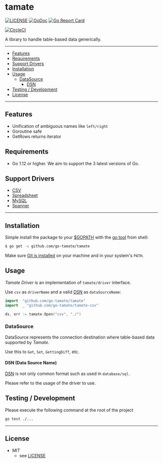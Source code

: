 # tamate

[![LICENSE](https://img.shields.io/badge/license-MIT-blue.svg)](LICENSE)
[![GoDoc](https://godoc.org/github.com/go-tamate/tamate?status.svg)](https://godoc.org/github.com/go-tamate/tamate)
[![Go Report Card](https://goreportcard.com/badge/github.com/go-tamate/tamate)](https://goreportcard.com/report/github.com/go-tamate/tamate)

[![CircleCI](https://circleci.com/gh/go-tamate/tamate.svg?style=svg)](https://circleci.com/gh/go-tamate/tamate)

A library to handle table-based data generically.

---------------------------------------

  * [Features](#features)
  * [Requirements](#requirements)
  * [Support Drivers](#support-drivers)
  * [Installation](#installation)
  * [Usage](#usage)
    * [DataSource](#datasource)
      * [DSN](#dsn-data-source-name)
  * [Testing / Development](#testing--development)
  * [License](#license)

---------------------------------------

## Features
 * Unification of ambiguous names like `left/right`
 * Goroutine safe
 * GetRows returns iterator

## Requirements
 * Go 1.12 or higher. We aim to support the 3 latest versions of Go.

## Support Drivers
- [CSV](https://github.com/Mitu217/tamate-csv)
- [Spreadsheet](https://github.com/Mitu217/tamate-spreadsheet)
- [MySQL](https://github.com/go-tamate/tamate-mysql)
- [Spanner](https://github.com/Mitu217/tamate-spanner)

---------------------------------------

## Installation
Simple install the package to your [$GOPATH](https://github.com/golang/go/wiki/GOPATH "GOPATH") with the [go tool](https://golang.org/cmd/go/ "go command") from shell:
```bash
$ go get -u github.com/go-tamate/tamate
```
Make sure [Git is installed](https://git-scm.com/downloads) on your machine and in your system's `PATH`.

## Usage
_Tamate Driver_ is an implementation of `tamate/driver` interface.

Use `csv` as `driverName` and a valid [DSN](#dsn-data-source-name)  as `dataSourceName`:
```go
import  "github.com/go-tamate/tamate"
import  _ "github.com/go-tamate/tamate-csv"

ds, err := tamate.Open("csv", "./")
```

### DataSource

DataSource represents the connection destination where table-based data supported by _Tamate_.

Use this to `Get`, `Set`, `GettingDiff`, etc.

#### DSN (Data Source Name)

[DSN](#dsn-data-source-name) is not only common format such as used in `database/sql`.

Please refer to the usage of the driver to use.

## Testing / Development

Please execute the following command at the root of the project

```bash
go test ./...
```

---------------------------------------

## License
* MIT
    * see [LICENSE](./LICENSE)
